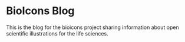 # BioIcons Blog 

This is the blog for the bioicons project sharing information about open scientific illustrations for the life sciences. 

